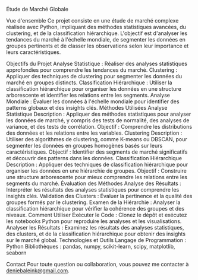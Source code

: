 Étude de Marché Globale

Vue d'ensemble
Ce projet consiste en une étude de marché complexe réalisée avec Python, impliquant des méthodes statistiques avancées, du clustering, et de la classification hiérarchique. L'objectif est d'analyser les tendances du marché à l'échelle mondiale, de segmenter les données en groupes pertinents et de classer les observations selon leur importance et leurs caractéristiques.

Objectifs du Projet
Analyse Statistique : Réaliser des analyses statistiques approfondies pour comprendre les tendances du marché.
Clustering : Appliquer des techniques de clustering pour segmenter les données du marché en groupes distincts.
Classification Hiérarchique : Utiliser la classification hiérarchique pour organiser les données en une structure arborescente et identifier les relations entre les segments.
Analyse Mondiale : Évaluer les données à l'échelle mondiale pour identifier des patterns globaux et des insights clés.
Méthodes Utilisées
Analyse Statistique
Description : Appliquer des méthodes statistiques pour analyser les données de marché, y compris des tests de normalité, des analyses de variance, et des tests de corrélation.
Objectif : Comprendre les distributions des données et les relations entre les variables.
Clustering
Description : Utiliser des algorithmes de clustering, comme K-means ou DBSCAN, pour segmenter les données en groupes homogènes basés sur leurs caractéristiques.
Objectif : Identifier des segments de marché significatifs et découvrir des patterns dans les données.
Classification Hiérarchique
Description : Appliquer des techniques de classification hiérarchique pour organiser les données en une hiérarchie de groupes.
Objectif : Construire une structure arborescente pour mieux comprendre les relations entre les segments du marché.
Évaluation des Méthodes
Analyse des Résultats : Interpréter les résultats des analyses statistiques pour comprendre les insights clés.
Validation des Clusters : Évaluer la pertinence et la qualité des groupes formés par le clustering.
Examen de la Hiérarchie : Analyser la classification hiérarchique pour vérifier la cohérence des groupes et des niveaux.
Comment Utiliser
Exécuter le Code : Clonez le dépôt et exécutez les notebooks Python pour reproduire les analyses et les visualisations.
Analyser les Résultats : Examinez les résultats des analyses statistiques, des clusters, et de la classification hiérarchique pour obtenir des insights sur le marché global.
Technologies et Outils
Langage de Programmation : Python
Bibliothèques : pandas, numpy, scikit-learn, scipy, matplotlib, seaborn

Contact
Pour toute question ou collaboration, vous pouvez me contacter à deniebaleink@gmail.com.
